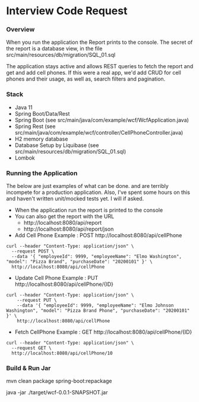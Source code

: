 # Interview Code Request 

### Overview
When you run the application the Report prints to the console. The secret of the
report is a database view, in the file src/main/resources/db/migration/SQL_01.sql

The application stays active and allows REST queries to fetch the report and get and add cell 
phones. If this were a real app, we'd add CRUD for cell phones and their usage, as well as, search filters
and pagination.

### Stack
* Java 11
* Spring Boot/Data/Rest
* Spring Boot (see src/main/java/com/example/wcf/WcfApplication.java)
* Spring Rest (see src/main/java/com/example/wcf/controller/CellPhoneController.java)
* H2 memory database
* Database Setup by Liquibase (see src/main/resources/db/migration/SQL_01.sql)
* Lombok

### Running the Application
The below are just examples of what can be done. and are terribly incompete for a production application.  Also, I've
spent some hours on this and haven't written unit/mocked tests yet.  I will if asked.

* When the application run the report is printed to the console
* You can also get the report with the URL 
  * http://localhost:8080/api/report
  * http://localhost:8080/api/report/json
* Add Cell Phone Example : POST http://localhost:8080/api/cellPhone
``` 
curl --header "Content-Type: application/json" \
  --request POST \
  --data '{ "employeeId": 9999, "employeeName": "Elmo Washington", "model": "Pizza Brand", "purchaseDate": "20200101" }' \
  http://localhost:8080/api/cellPhone
```  
* Update Cell Phone Example : PUT http://localhost:8080/api/cellPhone/{ID}
```
curl --header "Content-Type: application/json" \
    --request PUT \
    --data '{ "employeeId": 9999, "employeeName": "Elmo Johnson Washington", "model": "Pizza Brand Phone", "purchaseDate": "20200101" }' \
    http://localhost:8080/api/cellPhone
```

* Fetch CellPhone Example : GET http://localhost:8080/api/cellPhone/{ID}
```
curl --header "Content-Type: application/json" \
  --request GET \
  http://localhost:8080/api/cellPhone/10
```

### Build & Run Jar

mvn clean package spring-boot:repackage

java -jar ./target/wcf-0.0.1-SNAPSHOT.jar

  



